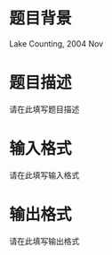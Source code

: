 # 

 
 # 题目背景 
<p>Lake&nbsp;Counting,&nbsp;2004&nbsp;Nov</p> 

 
 # 题目描述 
<p>请在此填写题目描述</p> 

 
 # 输入格式 
<p>请在此填写输入格式</p> 

 
 # 输出格式 
<p>请在此填写输出格式</p> 
